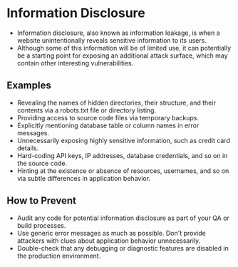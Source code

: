 # Information Disclosure
* Information disclosure, also known as information leakage, is when a website unintentionally reveals sensitive information to its users.
* Although some of this information will be of limited use, it can potentially be a starting point for exposing an additional attack surface, which may contain other interesting vulnerabilities.

## Examples
* Revealing the names of hidden directories, their structure, and their contents via a robots.txt file or directory listing.
* Providing access to source code files via temporary backups.
* Explicitly mentioning database table or column names in error messages.
* Unnecessarily exposing highly sensitive information, such as credit card details.
* Hard-coding API keys, IP addresses, database credentials, and so on in the source code.
* Hinting at the existence or absence of resources, usernames, and so on via subtle differences in application behavior.

## How to Prevent
* Audit any code for potential information disclosure as part of your QA or build processes.
* Use generic error messages as much as possible. Don't provide attackers with clues about application behavior unnecessarily.
* Double-check that any debugging or diagnostic features are disabled in the production environment.

